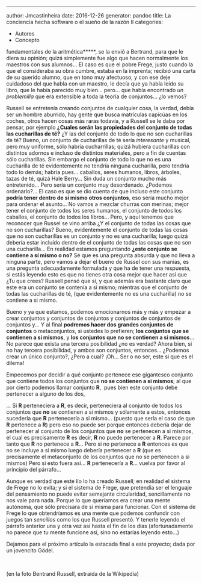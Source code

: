 ---
author: Jmcastinheira
date: 2016-12-26
generator: pandoc
title: La conciencia hecha software o el sueño de la razón II
categories:

  - Autores
  - Concepto

 fundamentales de la
aritmética*\*\*\*\*, se la envió a Bertrand, para que le diera su
opinión; quizá simplemente fue algo que hacen normalmente los maestros
con sus alumnos... El caso es que el pobre Frege, justo cuando la que el
consideraba su obra cumbre, estaba en la imprenta; recibió una carta de
su querido alumno, que en tono muy afectuoso, y con ese deje cuidadoso
del que habla con un maestro, le decía que ya había leído su libro, que
le había parecido muy bien... pero... que había encontrado *un
problemilla* que era extensible a toda la teoría de conjuntos... ¿lo
vemos?

Russell se entretenía creando conjuntos de cualquier cosa, la verdad,
debía ser un hombre aburrido, hay gente que busca matrículas capicúas en
los coches, otros hacen cosas más raras todavía, y a Russell se le daba
por pensar, por ejemplo **¿Cuales serán las propiedades del conjunto de
todas las cucharillas de té?** ¿Y las del conjunto de todo lo que no son
cucharillas de té? Bueno, un conjunto de cucharillas de té sería
*interesante* y musical, pero muy uniforme, sólo habría cucharrillas;
quizá hubiera cucharillas con distintos adornos e incluso de distintos
materiales, pero a fin de cuentas sólo cucharillas. Sin embargo el
conjunto de todo lo que no es una cucharilla de té evidentemente no
tendría ninguna cucharilla, pero tendría todo lo demás; habría pues...
caballos, seres humanos, libros, árboles, tazas de té, quizá Hale
Berry... Sin duda un conjunto mucho más entretenido... Pero sería un
conjunto muy desordenado. ¿Podemos ordenarlo?... El caso es que se dio
cuenta de que incluso este conjunto **podría tener dentro de si mismo
otros conjuntos**, eso sería mucho mejor para ordenar el asunto... No
vamos a mezclar churras con merinas; mejor tener el conjunto de todos
los seres humanos, el conjunto de todos los caballos, el conjunto de
todos los libros... Pero, y aquí tenemos que reconocer que Russel se
vino arriba ¿Y el conjunto de todas las cosas que no son cucharillas?
Bueno, evidentemente el conjunto de todas las cosas que no son
cucharillas es un conjunto y no es una cucharilla; luego quizá debería
estar incluído dentro de el conjunto de todas las cosas que no son una
cucharilla... En realidad estamos preguntando **¿este conjunto se
contiene a sí mismo o no?** Sé que es una pregunta absurda y que no
lleva a ninguna parte, pero vamos a dejar el bueno de Russel con sus
manías, es una pregunta adecuadamente formulada y que ha de tener una
respuesta, si estás leyendo esto es que no tienes otra cosa mejor que
hacer así que ¿Tu que crees? Russell pensó que sí, y que además era
bastante claro que este era un conjunto se contenía a sí mismo; mientras
que el conjunto de todas las cucharillas de té, (que evidentemente no es
una cucharilla) no se contiene a si mismo.

Bueno y ya que estamos, podemos emocionarnos más y más y empezar a crear
conjuntos y conjuntos de conjuntos y conjuntos de conjuntos de conjuntos
y... Y al final **podremos hacer dos grandes conjuntos de conjuntos** o
metaconjuntos, si ustedes lo prefieren; **los conjuntos que se contienen
a si mismos**, y **los conjuntos que no se contienen a si mismos**... No
parece que exista una tercera posibilidad ¿no es verdad? Ahora bien, si
no hay tercera posibilidad, y ambos son conjuntos, entonces... ¿Podemos
crear un único conjunto?, ¿Pero a cual? ¡Oh... Ser o no ser, este si que
es el dilema!

Empecemos por decidir a qué conjunto pertenece ese gigantesco conjunto
que contiene todos los conjuntos que **no se contienen a si mismos**; al
que por cierto podemos llamar conjunto **R**,  pues bien este conjunto
debe pertenecer a alguno de los dos,

... Si **R** perteneciera a **R**, es decir, perteneciera al conjunto de
todos los conjuntos que **no** se contienen a si mismos y sólamente a
estos, entonces sucedería que **R** pertenecería a si mismo... (puesto
que sería el caso de que **R** pertenece a **R**) pero eso no puede ser
porque entonces debería dejar de pertenecer al conjunto de los conjuntos
que **no** se pertenecen a si mismos, el cual es precisamente **R** es
decir, **R** no puede pertenecer a **R**. Parece por tanto que **R** no
pertenece a **R**... Pero si no pertenece a **R** entonces es que no se
incluye a sí mismo luego debería pertenecer a **R** (que es precisamente
el metaconjunto de los conjuntos que no se pertenecen a si mismos) Pero
si esto fuera así... **R** pertenecería a **R**... vuelva por favor al
principio del párrafo...

Aunque es verdad que este lío lo ha creado Russell; en realidad el
sistema de Frege no lo evita; y si el sistema de Frege, que pretendía
ser el lenguaje del pensamiento no puede evitar semejante circularidad,
sencillamente no nos vale para nada. Porque lo que queríamos era crear
una mente autónoma, que sólo precisara de si misma para funcionar. Con
el sistema de Frege lo que obtendríamos es una mente que podemos
confundir con juegos tan *sencillos* como los que Russell presentó. Y
tenerle leyendo el párrafo anterior una y otra vez así hasta el fin de
los días (afortunadamente no parece que tu mente funcione así, sino no
estarías leyendo esto...)

Dejamos para el próximo artículo la estacada final a este proyecto; dada
por un jovencito Gödel.

 

(en la foto Bentrand Russell, extraída de la Wikipedia)
